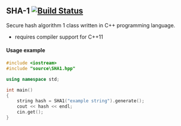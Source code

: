 ## SHA-1 [![Build Status](https://travis-ci.org/da-an/SHA-1.svg?branch=master)](https://travis-ci.org/da-an/SHA-1)
Secure hash algorithm 1 class written in C++ programming language.
 - requires compiler support for C++11

#### Usage example
```cpp
#include <iostream>
#include "source\SHA1.hpp"

using namespace std;

int main()
{
	string hash = SHA1("example string").generate();
	cout << hash << endl;
	cin.get();
}
```